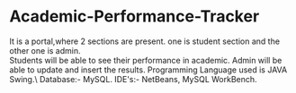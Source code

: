 # Academic-Performance-Tracker
It is a portal,where 2 sections are present. one is student section and the other one is admin.   
Students will be able to see their performance in academic.
Admin will be able to update and insert the results.
Programming Language used is JAVA Swing.\\
Database:- MySQL.
IDE's:- NetBeans, MySQL WorkBench.
